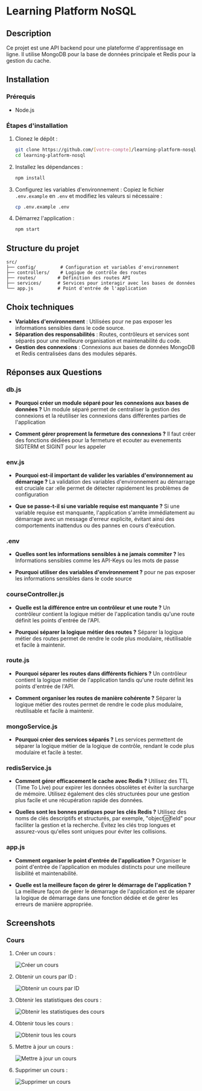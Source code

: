 # Learning Platform NoSQL

## Description

Ce projet est une API backend pour une plateforme d'apprentissage en ligne. Il utilise MongoDB pour la base de données principale et Redis pour la gestion du cache.

## Installation

### Prérequis

- Node.js

### Étapes d'installation

1. Clonez le dépôt :

   ```bash
   git clone https://github.com/[votre-compte]/learning-platform-nosql
   cd learning-platform-nosql
   ```

2. Installez les dépendances :

   ```bash
   npm install
   ```

3. Configurez les variables d'environnement :
   Copiez le fichier `.env.example` en `.env` et modifiez les valeurs si nécessaire :

   ```bash
   cp .env.example .env
   ```

4. Démarrez l'application :
   ```bash
   npm start
   ```

## Structure du projet

```
src/
├── config/         # Configuration et variables d'environnement
├── controllers/    # Logique de contrôle des routes
├── routes/        # Définition des routes API
├── services/      # Services pour interagir avec les bases de données
└── app.js         # Point d'entrée de l'application
```

## Choix techniques

- **Variables d'environnement** : Utilisées pour ne pas exposer les informations sensibles dans le code source.
- **Séparation des responsabilités** : Routes, contrôleurs et services sont séparés pour une meilleure organisation et maintenabilité du code.
- **Gestion des connexions** : Connexions aux bases de données MongoDB et Redis centralisées dans des modules séparés.

## Réponses aux Questions

### db.js

- **Pourquoi créer un module séparé pour les connexions aux bases de données ?**
  Un module séparé permet de centraliser la gestion des connexions et la réutiliser les connexions dans différentes parties de l'application

- **Comment gérer proprement la fermeture des connexions ?**
  Il faut créer des fonctions dédiées pour la fermeture et ecouter au evenements SIGTERM et SIGINT pour les appeler

### env.js

- **Pourquoi est-il important de valider les variables d'environnement au démarrage ?**
  La validation des variables d'environnement au démarrage est cruciale car :elle permet de détecter rapidement les problèmes de configuration

- **Que se passe-t-il si une variable requise est manquante ?**
  Si une variable requise est manquante, l'application s'arrête immédiatement au démarrage avec un message d'erreur explicite, évitant ainsi des comportements inattendus ou des pannes en cours d'exécution.

### .env

- **Quelles sont les informations sensibles à ne jamais commiter ?**
  les Informations sensibles comme les API-Keys ou les mots de passe

- **Pourquoi utiliser des variables d'environnement ?**
  pour ne pas exposer les informations sensibles dans le code source

### courseController.js

- **Quelle est la différence entre un contrôleur et une route ?**
  Un contrôleur contient la logique métier de l'application tandis qu'une route définit les points d'entrée de l'API.

- **Pourquoi séparer la logique métier des routes ?**
  Séparer la logique métier des routes permet de rendre le code plus modulaire, réutilisable et facile à maintenir.

### route.js

- **Pourquoi séparer les routes dans différents fichiers ?**
  Un contrôleur contient la logique métier de l'application tandis qu'une route définit les points d'entrée de l'API.

- **Comment organiser les routes de manière cohérente ?**
  Séparer la logique métier des routes permet de rendre le code plus modulaire, réutilisable et facile à maintenir.

### mongoService.js

- **Pourquoi créer des services séparés ?**
  Les services permettent de séparer la logique métier de la logique de contrôle, rendant le code plus modulaire et facile à tester.

### redisService.js

- **Comment gérer efficacement le cache avec Redis ?**
  Utilisez des TTL (Time To Live) pour expirer les données obsolètes et éviter la surcharge de mémoire. Utilisez également des clés structurées pour une gestion plus facile et une récupération rapide des données.

- **Quelles sont les bonnes pratiques pour les clés Redis ?**
  Utilisez des noms de clés descriptifs et structurés, par exemple, "object:id:field" pour faciliter la gestion et la recherche. Évitez les clés trop longues et assurez-vous qu'elles sont uniques pour éviter les collisions.

### app.js

- **Comment organiser le point d'entrée de l'application ?**
  Organiser le point d'entrée de l'application en modules distincts pour une meilleure lisibilité et maintenabilité.

- **Quelle est la meilleure façon de gérer le démarrage de l'application ?**
  La meilleure façon de gérer le démarrage de l'application est de séparer la logique de démarrage dans une fonction dédiée et de gérer les erreurs de manière appropriée.

## Screenshots

### Cours

1. Créer un cours :

   ![Créer un cours](./screenshots/createCourse.png)

2. Obtenir un cours par ID :

   ![Obtenir un cours par ID](./screenshots/getCourseById.png)

3. Obtenir les statistiques des cours :

   ![Obtenir les statistiques des cours](./screenshots/getCoursesStats.png)

4. Obtenir tous les cours :

   ![Obtenir tous les cours](./screenshots/getAllCourses.png)

5. Mettre à jour un cours :

   ![Mettre à jour un cours](./screenshots/updateCourse.png)

6. Supprimer un cours :

   ![Supprimer un cours](./screenshots/deleteCourse.png)
